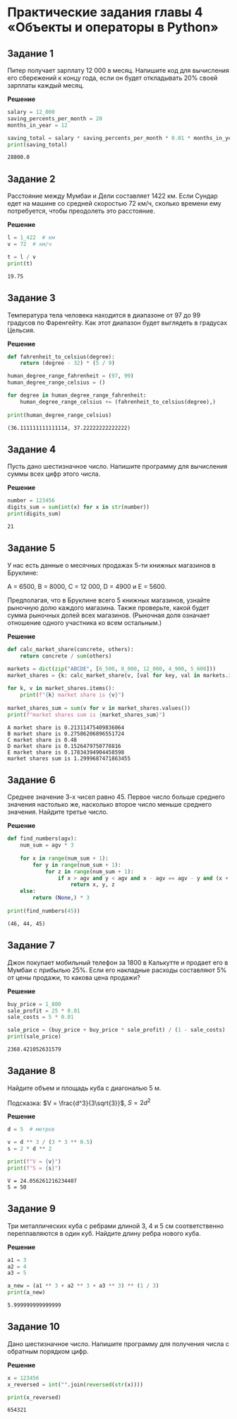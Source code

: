 # Практические задания главы 4 «Объекты и операторы в Python»

## Задание 1

Питер получает зарплату 12 000 в месяц. Напишите код для вычисления его сбережений к концу года, если он будет откладывать 20% своей зарплаты каждый месяц.

**Решение**


```python
salary = 12_000
saving_percents_per_month = 20
months_in_year = 12

saving_total = salary * saving_percents_per_month * 0.01 * months_in_year
print(saving_total)
```

    28800.0
    

## Задание 2

Расстояние между Мумбаи и Дели составляет 1422 км. Если Сундар едет на машине со средней скоростью 72 км/ч, сколько времени ему потребуется, чтобы преодолеть это расстояние.

**Решение**


```python
l = 1_422  # км 
v = 72  # км/ч

t = l / v
print(t)
```

    19.75
    

## Задание 3

Температура тела человека находится в диапазоне от 97 до 99 градусов по Фаренгейту. Как этот диапазон будет выглядеть в градусах Цельсия.

**Решение**


```python
def fahrenheit_to_celsius(degree):
    return (degree - 32) * (5 / 9)

human_degree_range_fahrenheit = (97, 99)
human_degree_range_celsius = ()

for degree in human_degree_range_fahrenheit:
    human_degree_range_celsius += (fahrenheit_to_celsius(degree),)
    
print(human_degree_range_celsius)
```

    (36.111111111111114, 37.22222222222222)
    

## Задание 4

Пусть дано шестизначное число. Напишите программу для вычисления суммы всех цифр этого числа.

**Решение**


```python
number = 123456
digits_sum = sum(int(x) for x in str(number))
print(digits_sum)
```

    21
    

## Задание 5

У нас есть данные о месячных продажах 5-ти книжных магазинов в Бруклине:

A = 6500, B = 8000, C = 12 000, D = 4900 и E = 5600.

Предполагая, что в Бруклине всего 5 книжных магазинов, узнайте рыночную долю каждого магазина. Также проверьте, какой будет сумма рыночных долей всех магазинов. (Рыночная доля означает отношение одного участника ко всем остальным.)

**Решение**


```python
def calc_market_share(concrete, others):
    return concrete / sum(others)
    
markets = dict(zip("ABCDE", [6_500, 8_000, 12_000, 4_900, 5_600]))
market_shares = {k: calc_market_share(v, [val for key, val in markets.items() if key != k]) for k, v in markets.items()}

for k, v in market_shares.items():
    print(f"{k} market share is {v}")
    
market_shares_sum = sum(v for v in market_shares.values())
print(f"market shares sum is {market_shares_sum}")
```

    A market share is 0.21311475409836064
    B market share is 0.27586206896551724
    C market share is 0.48
    D market share is 0.1526479750778816
    E market share is 0.17834394904458598
    market shares sum is 1.2999687471863455
    

## Задание 6

Среднее значение 3-х чисел равно 45. Первое число больше среднего значения настолько же, насколько второе число меньше среднего значения. Найдите третье число.

**Решение**


```python
def find_numbers(agv):
    num_sum = agv * 3
    
    for x in range(num_sum + 1):
        for y in range(num_sum + 1):
            for z in range(num_sum + 1):
                if x > agv and y < agv and x - agv == agv - y and (x + y + z) // 3 == agv:
                    return x, y, z
    else:
        return (None,) * 3
    
print(find_numbers(45))
```

    (46, 44, 45)
    

## Задание 7

Джон покупает мобильный телефон за 1800 в Калькутте и продает его в Мумбаи с прибылью 25%. Если его накладные расходы составляют 5% от цены продажи, то какова цена продажи?

**Решение**


```python
buy_price = 1_800
sale_profit = 25 * 0.01
sale_costs = 5 * 0.01

sale_price = (buy_price + buy_price * sale_profit) / (1 - sale_costs)
print(sale_price)
```

    2368.421052631579
    

## Задание 8

Найдите объем и площадь куба с диагональю 5 м.

Подсказка: $V = \frac{d^3}{3\sqrt{3}}$, $S = 2d^2$

**Решение**


```python
d = 5  # метров

v = d ** 3 / (3 * 3 ** 0.5)
s = 2 * d ** 2

print(f"V = {v}")
print(f"S = {s}")
```

    V = 24.056261216234407
    S = 50
    

## Задание 9

Три металлических куба с ребрами длиной 3, 4 и 5 см соответственно переплавляются в один куб. Найдите длину ребра нового куба.

**Решение**


```python
a1 = 3
a2 = 4
a3 = 5

a_new = (a1 ** 3 + a2 ** 3 + a3 ** 3) ** (1 / 3)
print(a_new)
```

    5.999999999999999
    

## Задание 10

Дано шестизначное число. Напишите программу для получения числа с обратным порядком цифр.

**Решение**


```python
x = 123456
x_reversed = int("".join(reversed(str(x))))

print(x_reversed)
```

    654321
    
